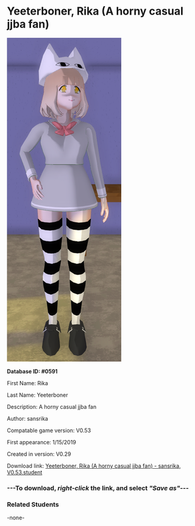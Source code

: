 # Yeeterboner, Rika (A horny casual jjba fan)

<img src="../../Files/Images/Yeeterboner, Rika (A horny casual jjba fan).png" title="Yeeterboner, Rika (A horny casual jjba fan) - sansrika, V0.53">

**Database ID: #0591**

First Name: Rika

Last Name: Yeeterboner

Description: A horny casual jjba fan

Author: sansrika

Compatable game version: V0.53

First appearance: 1/15/2019

Created in version: V0.29

Download link: <a href="https://raw.githubusercontent.com/Arbiter1223/Daigaku-Gurashi-Custom-Students/master/Files/Student%20Files/Yeeterboner%2C%20Rika%20(A%20horny%20casual%20jjba%20fan)%20-%20sansrika%2C%20V0.53.student">Yeeterboner, Rika (A horny casual jjba fan) - sansrika, V0.53.student</a>

### ---**To download, _right-click_ the link, and select _"Save as"_**---

### Related Students

-none-
